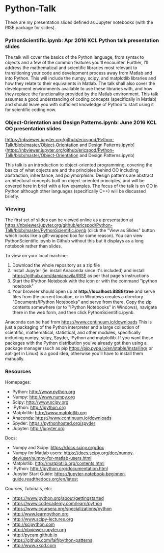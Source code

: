 # Python-Talk

These are my presentation slides defined as Jupyter notebooks (with the RISE package for slides).

### PythonScientific.ipynb: Apr 2016 KCL Python talk presentation slides
The talk will cover the basics of the Python language, from syntax to objects and a few of the common features you'll encounter. Further, I'll address the mathematical and scientific libraries most relevant to transitioning your code and development process away from Matlab and into Python. This will include the numpy, scipy, and matplotlib libraries and how they relate to their equivalents in Matlab. The talk shall also cover the development environments available to use these libraries with, and how they replace the functionality provided by the Matlab environment. This talk assumes a good understanding of coding concepts (specifically in Matlab) and should leave you with sufficient knowledge of Python to start using it for scientific coding now.

### Object-Orientation and Design Patterns.ipynb: June 2016 KCL OO presentation slides
[https://nbviewer.jupyter.org/github/ericspod/Python-Talk/blob/master/Object-Orientation and Design Patterns.ipynb](https://nbviewer.jupyter.org/github/ericspod/Python-Talk/blob/master/Object-Orientation and Design Patterns.ipynb)

This talk is an introduction to object-oriented programming, covering the basics of what objects are and the principles behind OO including abstraction, inheritance, and polymorphism. Design patterns are abstract architectural concepts built on object-oriented principles, and will be covered here in brief with a few examples. The focus of the talk is on OO in Python although other languages (specifically C++) will be discussed briefly.


### Viewing
The first set of slides can be viewed online as a presentation at https://nbviewer.jupyter.org/github/ericspod/Python-Talk/blob/master/PythonScientific.ipynb (click the "View as Slides" button which looks like a gift-wrapped box for some reason). You can view PythonScientific.ipynb in Github without this but it displays as a long notebook rather than slides.

To view on your local machine:
 1. Download the whole repository as a zip file
 2. Install Jupyter (ie. install Anaconda since it's included) and install https://github.com/damianavila/RISE as per that page's instructions
 3. Start the IPython Notebook with the icon or with the command "ipython notebook"
 4. Your browser should open up at __http://localhost:8888/tree__ and serve files from the current location, or in Windows creates a directory "Documents/IPython Notebooks" and serve from there. Copy the zip contents somewhere (or to "IPython Notebooks" in Windows), navigate there in the web form, and then click PythonScientific.ipynb.

Anaconda can be had from https://www.continuum.io/downloads This is just a packaging of the Python interpreter and a large collection of scientific, mathematical, statistical, and other modules, specifically including numpy, scipy, Spyder, IPython and matplotlib. If you want these packages with the Python distribution you've already got then using a package manager (such as pip https://pip.pypa.io/en/stable/installing/ or apt-get in Linux) is a good idea, otherwise you'll have to install them manually.

### Resources

Homepages:
 * Python: http://www.python.org
 * Numpy: http://www.numpy.org
 * Scipy: http://www.scipy.org
 * IPython: http://ipython.org
 * Matplotlib: http://www.matplotlib.org
 * Anaconda: https://www.continuum.io/downloads
 * Spyder: https://pythonhosted.org/spyder
 * Jupyter: http://jupyter.org

Docs:
 * Numpy and Scipy: https://docs.scipy.org/doc
 * Numpy for Matlab users: https://docs.scipy.org/doc/numpy-dev/user/numpy-for-matlab-users.html
 * Matplotlib: http://matplotlib.org/contents.html
 * IPython: http://ipython.org/documentation.html
 * Jupyter Start Guide: https://jupyter-notebook-beginner-guide.readthedocs.org/en/latest

Courses, Tutorials, etc:
 * https://www.python.org/about/gettingstarted
 * https://www.codecademy.com/learn/python
 * https://www.coursera.org/specializations/python
 * http://www.learnpython.org
 * http://www.scipy-lectures.org
 * http://scipython.com
 * http://nbviewer.jupyter.org
 * http://pycam.github.io
 * https://github.com/faif/python-patterns
 * http://www.xkcd.com
